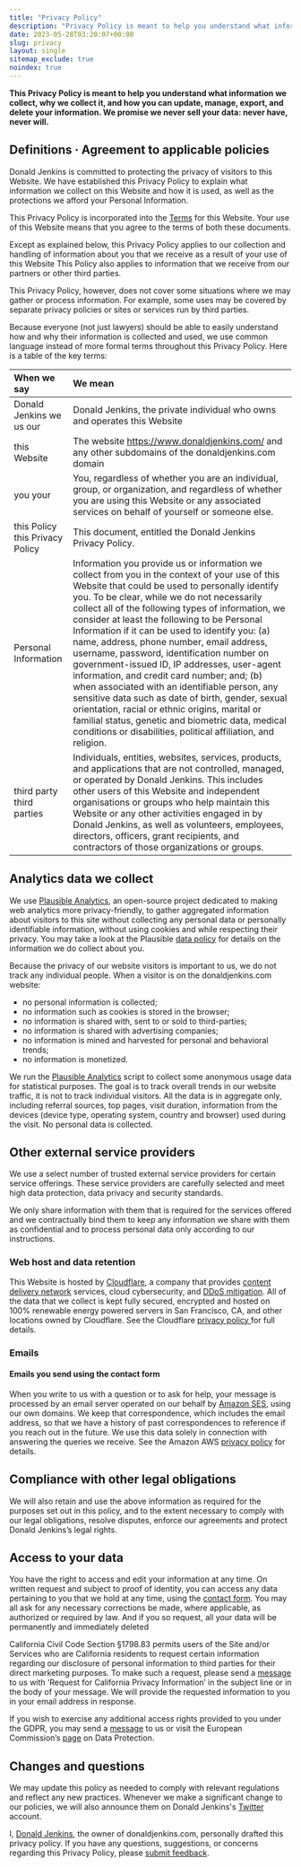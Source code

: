 ```yaml
---
title: "Privacy Policy"
description: "Privacy Policy is meant to help you understand what information we collect, why we collect it, and how you can update, manage, export, and delete your information."
date: 2023-05-28T03:20:07+00:00
slug: privacy
layout: single
sitemap_exclude: true
noindex: true
---
```


**This Privacy Policy is meant to help you understand what information we collect, why we collect it, and how you can update, manage, export, and delete your information. We promise we never sell your data: never have, never will.**

## Definitions · Agreement to applicable policies

Donald Jenkins is committed to protecting the privacy of visitors to this Website. We have established this Privacy Policy to explain what information we collect on this Website and how it is used, as well as the protections we afford your Personal Information.

This Privacy Policy is incorporated into the [Terms](/policies/terms/) for this Website. Your use of this Website means that you agree to the terms of both these documents.

Except as explained below, this Privacy Policy applies to our collection and handling of information about you that we receive as a result of your use of this Website This Policy also applies to information that we receive from our partners or other third parties.

This Privacy Policy, however, does not cover some situations where we may gather or process information. For example, some uses may be covered by separate privacy policies or sites or services run by third parties.

Because everyone (not just lawyers) should be able to easily understand how and why their information is collected and used, we use common language instead of more formal terms throughout this Privacy Policy. Here is a table of the key terms:

| When we say                     | We mean                                                                                                                                                                                                                                                                                                                                                                                                                                                                                                                                                                                                                                                                                                                                                                                                                      |
| :------------------------------ | :--------------------------------------------------------------------------------------------------------------------------------------------------------------------------------------------------------------------------------------------------------------------------------------------------------------------------------------------------------------------------------------------------------------------------------------------------------------------------------------------------------------------------------------------------------------------------------------------------------------------------------------------------------------------------------------------------------------------------------------------------------------------------------------------------------------------------- |
| Donald Jenkins we us our        | Donald Jenkins, the private individual who owns and operates this Website                                                                                                                                                                                                                                                                                                                                                                                                                                                                                                                                                                                                                                                                                                                                                    |
| this Website                    | The website https://www.donaldjenkins.com/ and any other subdomains of the donaldjenkins.com domain                                                                                                                                                                                                                                                                                                                                                                                                                                                                                                                                                                                                                                                                                                                          |
| you your                        | You, regardless of whether you are an individual, group, or organization, and regardless of whether you are using this Website or any associated services on behalf of yourself or someone else.                                                                                                                                                                                                                                                                                                                                                                                                                                                                                                                                                                                                                             |
| this Policy this Privacy Policy | This document, entitled the Donald Jenkins Privacy Policy.                                                                                                                                                                                                                                                                                                                                                                                                                                                                                                                                                                                                                                                                                                                                                                   |
| Personal Information            | Information you provide us or information we collect from you in the context of your use of this Website that could be used to personally identify you. To be clear, while we do not necessarily collect all of the following types of information, we consider at least the following to be Personal Information if it can be used to identify you: (a) name, address, phone number, email address, username, password, identification number on government-issued ID, IP addresses, user-agent information, and credit card number; and; (b) when associated with an identifiable person, any sensitive data such as date of birth, gender, sexual orientation, racial or ethnic origins, marital or familial status, genetic and biometric data, medical conditions or disabilities, political affiliation, and religion. |
| third party third parties       | Individuals, entities, websites, services, products, and applications that are not controlled, managed, or operated by Donald Jenkins. This includes other users of this Website and independent organisations or groups who help maintain this Website or any other activities engaged in by Donald Jenkins, as well as volunteers, employees, directors, officers, grant recipients, and contractors of those organizations or groups.                                                                                                                                                                                                                                                                                                                                                                                     |

## Analytics data we collect

We use [Plausible Analytics](https://plausible.io/about), an open-source project dedicated to making web analytics more privacy-friendly, to gather aggregated information about visitors to this site without collecting any personal data or personally identifiable information, without using cookies and while respecting their privacy. You may take a look at the Plausible [data policy](https://plausible.io/data-policy) for details on the information we do collect about you.

Because the privacy of our website visitors is important to us, we do not track any individual people. When a visitor is on the donaldjenkins.com website:

- no personal information is collected;
- no information such as cookies is stored in the browser;
- no information is shared with, sent to or sold to third-parties;
- no information is shared with advertising companies;
- no information is mined and harvested for personal and behavioral trends;
- no information is monetized.

We run the [Plausible Analytics](https://plausible.io/) script to collect some anonymous usage data for statistical purposes. The goal is to track overall trends in our website traffic, it is not to track individual visitors. All the data is in aggregate only, including referral sources, top pages, visit duration, information from the devices (device type, operating system, country and browser) used during the visit. No personal data is collected.

## Other external service providers

We use a select number of trusted external service providers for certain service offerings. These service providers are carefully selected and meet high data protection, data privacy and security standards.

We only share information with them that is required for the services offered and we contractually bind them to keep any information we share with them as confidential and to process personal data only according to our instructions.

### Web host and data retention

This Website is hosted by [Cloudflare](https://www.cloudflare.com/about-overview/), a company that provides [content delivery network](https://en.wikipedia.org/wiki/Content_delivery_network) services, cloud cybersecurity, and [DDoS mitigation](https://en.wikipedia.org/wiki/DDoS_mitigation). All of the data that we collect is kept fully secured, encrypted and hosted on 100% renewable energy powered servers in San Francisco, CA, and other locations owned by Cloudflare. See the Cloudflare [privacy policy ](https://www.cloudflare.com/privacypolicy/)for full details.

### Emails

#### Emails you send using the contact form

When you write to us with a question or to ask for help, your message is processed by an email server operated on our behalf by [Amazon SES](https://docs.aws.amazon.com/ses/latest/dg/Welcome.html), using our own domains. We keep that correspondence, which includes the email address, so that we have a history of past correspondences to reference if you reach out in the future. We use this data solely in connection with answering the queries we receive. See the Amazon AWS [privacy policy](https://aws.amazon.com/privacy/) for details.

## Compliance with other legal obligations

We will also retain and use the above information as required for the purposes set out in this policy, and to the extent necessary to comply with our legal obligations, resolve disputes, enforce our agreements and protect Donald Jenkins’s legal rights.

## Access to your data

You have the right to access and edit your information at any time. On written request and subject to proof of identity, you can access any data pertaining to you that we hold at any time, using the [contact form](/contact). You may all ask for any necessary corrections be made, where applicable, as authorized or required by law. And if you so request, all your data will be permanently and immediately deleted

California Civil Code Section §1798.83 permits users of the Site and/or Services who are California residents to request certain information regarding our disclosure of personal information to third parties for their direct marketing purposes. To make such a request, please send a [message](/contact) to us with ‘Request for California Privacy Information’ in the subject line or in the body of your message. We will provide the requested information to you in your email address in response.

If you wish to exercise any additional access rights provided to you under the GDPR, you may send a [message](/contact) to us or visit the European Commission’s [page](https://commission.europa.eu/law/law-topic/data-protection_en) on Data Protection.

## Changes and questions

We may update this policy as needed to comply with relevant regulations and reflect any new practices. Whenever we make a significant change to our policies, we will also announce them on Donald Jenkins's [Twitter](https://www.twitter.com/donaldjenkins) account.

I, [Donald Jenkins](https://www.twitter.com/donaldjenkins), the owner of donaldjenkins.com, personally drafted this privacy policy. If you have any questions, suggestions, or concerns regarding this Privacy Policy, please [submit feedback](/contact/).
